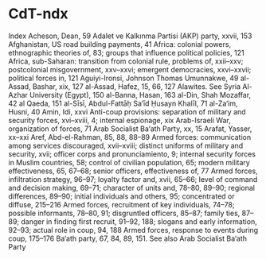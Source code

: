 # CdT-ndx

Index
Acheson, Dean, 59
Adalet ve Kalkınma Partisi (AKP) party, xxvii, 153
Afghanistan, US road building payments, 41
Africa: colonial powers, ethnographic theories of, 83; groups that influence political policies, 121
Africa, sub-Saharan: transition from colonial rule, problems of, xxii–xxv; postcolonial
misgovernment, xxv–xxvi; emergent democracies, xxvi–xxvii; political forces in, 121
Aguiyi-Ironsi, Johnson Thomas Umunnakwe, 49
al-Assad, Bashar, xix, 127
al-Assad, Hafez, 15, 66, 127
Alawites. See Syria
Al-Azhar University (Egypt), 150
al-Banna, Hasan, 163
al-Din, Shah Mozaffar, 42
al Qaeda, 151
al-Sīsī, Abdul-Fattāḥ Sa’īd Ḥusayn Khalīl, 71
al-Za‘im, Husni, 40
Amin, Idi, xxvi
Anti-coup provisions: separation of military and security forces, xvi–xviii, 4; internal espionage, xix
Arab-Israeli War, organization of forces, 71
Arab Socialist Ba‘ath Party, xx, 15
Arafat, Yasser, xx–xxi
Aref, Abd-el-Rahman, 85, 88, 88–89
Armed forces: communication among services discouraged, xvii–xviii; distinct uniforms of military
and security, xvii; officer corps and pronunciamiento, 9; internal security forces in Muslim
countries, 58; control of civilian population, 65; modern military effectiveness, 65, 67–68; senior
officers, effectiveness of, 77
Armed forces, infiltration strategy, 96–97; loyalty factor and, xvii, 65–66; level of command and
decision making, 69–71; character of units and, 78–80, 89–90; regional differences, 89–90; initial
individuals and others, 95; concentrated or diffuse, 215–216
Armed forces, recruitment of key individuals, 74–78; possible informants, 78–80, 91; disgruntled
officers, 85–87; family ties, 87–89; danger in finding first recruit, 91–92, 188; slogans and early
information, 92–93; actual role in coup, 94, 188
Armed forces, response to events during coup, 175–176
Ba‘ath party, 67, 84, 89, 151. See also Arab Socialist Ba‘ath Party
